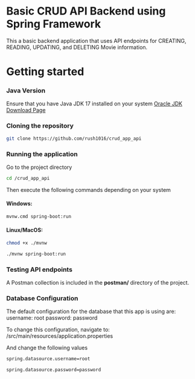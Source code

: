 # Basic CRUD API Backend using Spring Framework
This a basic backend application that uses API endpoints for CREATING, READING, UPDATING, and DELETING Movie information.

# **Getting started**

### **Java Version**
Ensure that you have Java JDK 17 installed on your system
[Oracle JDK Download Page](https://www.oracle.com/java/technologies/javase/jdk17-archive-downloads.html)

### **Cloning the repository**
```sh
git clone https://github.com/rush1016/crud_app_api
```

### **Running the application**
Go to the project directory
```sh
cd /crud_app_api
```

Then execute the following commands depending on your system

#### Windows:
```sh
mvnw.cmd spring-boot:run
```
#### Linux/MacOS:
```sh
chmod +x ./mvnw
```

```sh
./mvnw spring-boot:run
```

### **Testing API endpoints**
A Postman collection is included in the **postman/** directory of the project.

### **Database Configuration**
The default configuration for the database that this app is using are:
username: root
password: password

To change this configuration, navigate to:
/src/main/resources/application.properties

And change the following values

```sh
spring.datasource.username=root
```
```sh
spring.datasource.password=password
```